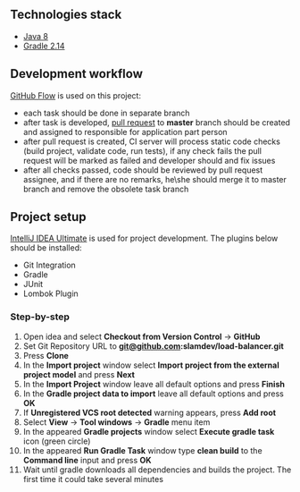 ## Technologies stack
* [Java 8](http://www.oracle.com/technetwork/java/javase/downloads/jdk8-downloads-2133151.html)
* [Gradle 2.14](https://docs.gradle.org/current/userguide/userguide.html)
## Development workflow
[GitHub Flow](https://guides.github.com/introduction/flow/) is used on this project:
* each task should be done in separate branch
* after task is developed, [pull request](https://help.github.com/articles/proposing-changes-to-a-project-with-pull-requests/) to **master** branch should be created and assigned to responsible for application part person
* after pull request is created, CI server will process static code checks (build project, validate code, run tests), if any check fails the pull request will be marked as failed and developer should and fix issues
* after all checks passed, code should be reviewed by pull request assignee, and if there are no remarks, he\she should merge it to master branch and remove the obsolete task branch
## Project setup
[IntelliJ IDEA Ultimate](https://www.jetbrains.com/idea/download/) is used for project development. The plugins below should be installed:
* Git Integration
* Gradle
* JUnit
* Lombok Plugin
### Step-by-step
1. Open idea and select **Checkout from Version Control** -> **GitHub**
2. Set Git Repository URL to **git@github.com:slamdev/load-balancer.git**
3. Press **Clone**
4. In the **Import project** window select **Import project from the external project model** and press **Next**
5. In the **Import Project** window leave all default options and press **Finish**
6. In the **Gradle project data to import** leave all default options and press **OK**
7. If **Unregistered VCS root detected** warning appears, press **Add root**
8. Select **View** -> **Tool windows** -> **Gradle** menu item
9. In the appeared **Gradle projects** window select **Execute gradle task** icon (green circle)
10. In the appeared **Run Gradle Task** window type **clean build** to the **Command line** input and press **OK**
11. Wait until gradle downloads all dependencies and builds the project. The first time it could take several minutes
